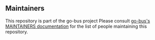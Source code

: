 ## Maintainers

This repository is part of the go-bus project
Please consult [go-bus's MAINTAINERS documentation](https://github.com/zerjioang/ehu-blockchain/blob/main/AUTHORS) for the list of people maintaining this repository.
